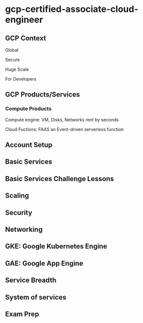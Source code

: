 # gcp-certified-associate-cloud-engineer

## GCP Context

Global

Secure

Huge Scale

For Developers

## GCP Products/Services

### Compute Products

Compute engine: VM, Disks, Networks rent by seconds

Cloud Fuctions: FAAS an Event-driven serverless function

## Account Setup

## Basic Services

## Basic Services Challenge Lessons

## Scaling

## Security

## Networking

## GKE: Google Kubernetes Engine

## GAE: Google App Engine

## Service Breadth

## System of services

## Exam Prep

